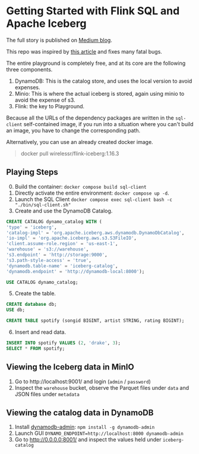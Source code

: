# Getting Started with Flink SQL and Apache Iceberg

The full story is published on [Medium blog](https://lazypro.medium.com/71b96817e3c3).

This repo was inspired by [this article](https://www.dremio.com/blog/getting-started-with-flink-sql-and-apache-iceberg/) and fixes many fatal bugs.

The entire playground is completely free, and at its core are the following three components.
1. DynamoDB: This is the catalog store, and uses the local version to avoid expenses.
2. Minio: This is where the actual iceberg is stored, again using minio to avoid the expense of s3.
3. Flink: the key to Playground.

Because all the URLs of the dependency packages are written in the `sql-client` self-contained image, if you run into a situation where you can't build an image, you have to change the corresponding path.

Alternatively, you can use an already created docker image.
> docker pull wirelessr/flink-iceberg:1.16.3

## Playing Steps

0. Build the container: `docker compose build sql-client`
1. Directly activate the entire environment: `docker compose up -d`.
2. Launch the SQL Client `docker compose exec sql-client bash -c "./bin/sql-client.sh"`
4. Create and use the DynamoDB Catalog.

```sql
CREATE CATALOG dynamo_catalog WITH (
'type' = 'iceberg',
'catalog-impl' = 'org.apache.iceberg.aws.dynamodb.DynamoDbCatalog',
'io-impl' = 'org.apache.iceberg.aws.s3.S3FileIO',
'client.assume-role.region' = 'us-east-1',
'warehouse' = 's3://warehouse',
's3.endpoint' = 'http://storage:9000',
's3.path-style-access' = 'true',
'dynamodb.table-name' = 'iceberg-catalog',
'dynamodb.endpoint' = 'http://dynamodb-local:8000');

USE CATALOG dynamo_catalog;
```

5. Create the table.

```sql
CREATE database db;
USE db;

CREATE TABLE spotify (songid BIGINT, artist STRING, rating BIGINT);
```

6. Insert and read data.

```sql
INSERT INTO spotify VALUES (2, 'drake', 3);
SELECT * FROM spotify;
```

## Viewing the Iceberg data in MinIO

1. Go to http://localhost:9001/ and login (`admin` / `password`)
2. Inspect the `warehouse` bucket, observe the Parquet files under `data` and JSON files under `metadata`

## Viewing the catalog data in DynamoDB

1. Install [dynamodb-admin](https://github.com/aaronshaf/dynamodb-admin): `npm install -g dynamodb-admin`
2. Launch GUI `DYNAMO_ENDPOINT=http://localhost:8000 dynamodb-admin`
3. Go to http://0.0.0.0:8001/ and inspect the values held under `iceberg-catalog`
